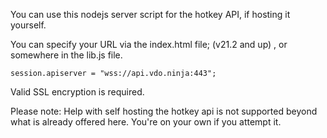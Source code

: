 You can use this nodejs server script for the hotkey API, if hosting it yourself.

You can specify your URL via the index.html file; (v21.2 and up) , or somewhere in the lib.js file.
```
session.apiserver = "wss://api.vdo.ninja:443";
```
Valid SSL encryption is required.

Please note: Help with self hosting the hotkey api is not supported beyond what is already offered here. You're on your own if you attempt it.
